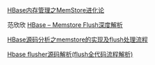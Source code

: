 

[HBase内存管理之MemStore进化论](http://hbasefly.com/2019/10/18/hbase-memstore-evolution/)

范欣欣
[HBase – Memstore Flush深度解析](http://hbasefly.com/2016/03/23/hbase-memstore-flush/)

[HBase源码分析之memstore的实现及flush处理流程](https://blog.csdn.net/xiangel/article/details/53642516)

[Hbase flusher源码解析(flush全代码流程解析)](https://www.cnblogs.com/Evil-Rebe/p/11670568.html)
